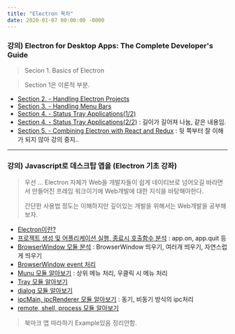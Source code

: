 ```yaml
---
title: "Electron 목차"
date: 2020-01-07 00:00:00 -0000
---
```


### 강의) Electron for Desktop Apps: The Complete Developer's Guide

> Secion 1. Basics of Electron

> Section 1은 이론적 부분.

* [Section 2. - Handling Electron Projects](https://goodayth.github.io/Electron-2-1/)
* [Section 3. - Handling Menu Bars](https://goodayth.github.io/Electron-3/)
* [Section 4. - Status Tray Applications(1/2)](https://goodayth.github.io/Electron-4/)
* [Section 4. - Status Tray Applications(2/2)](https://goodayth.github.io/Electron-4-2/) : 길이가 길어져 나눔, 같은 내용임.
* [Section 5. - Combining Electron with React and Redux](https://goodayth.github.io/Electron-5/) : 뒷 쪽부터 잘 이해가 되지 않아 강의 중지..

---

### 강의) Javascript로 데스크탑 앱을 (Electron 기초 강좌)

> 우선 ... Electron 자체가 Web을 개발자들이 쉽게 네이티브로 넘어오길 바라면서 만들어진 프레임 워크이기에 Web개발에 대한 지식을 바탕해야한다.
>
> 간단한 사용법 정도는 이해하지만 깊이있는 개발을 위해서는 Web개발을 공부해 보자.

* [Electron이란?](https://goodayth.github.io/E1-1)
* [프로젝트 생성 및 어플리케이션 실행, 종료시 호출함수 분석](https://goodayth.github.io/E2-1) : app.on, app.quit 등
* [BrowserWindow 모듈 분석](https://goodayth.github.io/E2-2) : BrowserWindow 띄우기, 여러개 띄우기, 자연스럽게 띄우기
* [BrowserWindow event 처리](https://goodayth.github.io/E2-3)
* [Munu 모듈 알아보기](https://goodayth.github.io/E2-4) : 상위 메뉴 처리, 우클릭 시 메뉴 처리
* [Tray 모듈 알아보기](https://goodayth.github.io/E2-5)
* [dialog 모듈 알아보기](https://goodayth.github.io/E2-6)
* [ipcMain, ipcRenderer 모듈 알아보기](https://goodayth.github.io/E2-7) : 동기, 비동기 방식의 ipc처리
* [remote, shell, process 모듈 알아보기](https://goodayth.github.io/E2-8)

> 북마크 앱 따라하기 Example있음 정리안함.

